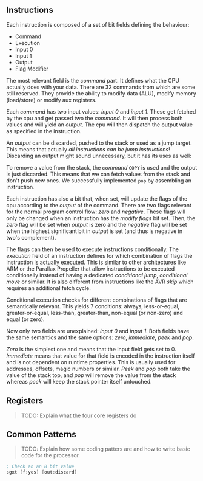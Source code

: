 ## Instructions

Each instruction is composed of a set of bit fields defining the behaviour:
- Command
- Execution
- Input 0
- Input 1
- Output
- Flag Modifier

The most relevant field is the *command* part. It defines what the CPU actually does
with your data. There are 32 commands from which are some still reserved. They provide
the ability to modify data (ALU), modify memory (load/store) or modify aux registers.

Each *command* has two input values: *input 0* and *input 1*. These get fetched by the
cpu and get passed two the *command*. It will then process both values and will yield
an *output*. The cpu will then dispatch the output value as specified in the instruction.

An *output* can be discarded, pushed to the stack or used as a jump target. This means
that actually *all instructions can be jump instructions*! Discarding an output might
sound unnecessary, but it has its uses as well:

To remove a value from the stack, the *command* `COPY` is used and the output is just
discarded. This means that we can fetch values from the stack and don't push new ones.
We successfully implemented `pop` by assembling an instruction.

Each instruction has also a bit that, when set, will update the flags of the cpu
according to the *output* of the command. There are two flags relevant for the
normal program control flow: *zero* and *negative*. These flags will only be changed
when an instruction has the *modify flags* bit set. Then, the *zero* flag will be set
when *output* is zero and the *negative* flag will be set when the highest significant
bit in *output* is set (and thus is negative in two's complement).

The flags can then be used to execute instructions conditionally. The *execution* field
of an instruction defines for which combination of flags the instruction is actually
executed. This is similar to other architectures like ARM or the Parallax Propeller that
allow instructions to be executed conditionally instead of having a dedicated *conditional jump*,
*conditional move* or similar. It is also different from instructions like the AVR *skip*
which requires an additional fetch cycle.

Conditional execution checks for different combinations of flags that are semantically
relevant. This yields 7 conditions: always, less-or-equal, greater-or-equal, less-than,
greater-than, non-equal (or non-zero) and equal (or zero).

Now only two fields are unexplained: *input 0* and *input 1*. Both fields have the same
semantics and the same options: *zero*, *immediate*, *peek* and *pop*.

*Zero* is the simplest one and means that the input field gets set to 0. *Immediate* means
that value for that field is encoded in the instruction itself and is not dependent on 
runtime properties. This is usually used for addresses, offsets, magic numbers or similar.
*Peek* and *pop* both take the value of the stack top, and *pop* will remove the value
from the stack whereas *peek* will keep the stack pointer itself untouched.

## Registers

> TODO: Explain what the four core registers do

## Common Patterns

> TODO: Explain how some coding patters are and how
> to write basic code for the processor.

```asm
; Check an an 8 bit value
sgxt [f:yes] [out:discard]
```